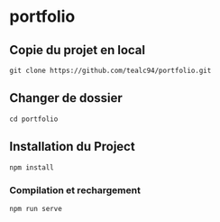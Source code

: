 # portfolio

## Copie du projet en local
```
git clone https://github.com/tealc94/portfolio.git
```

## Changer de dossier
```
cd portfolio
```

## Installation du Project
```
npm install
```

### Compilation et rechargement
```
npm run serve
```
